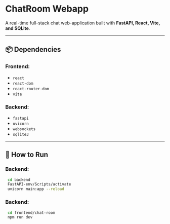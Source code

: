 # ChatRoom Webapp

A real-time full-stack chat web-application built with **FastAPI, React, Vite, and SQLite**.

---

## 📦 Dependencies

### Frontend:
- `react`
- `react-dom`
- `react-router-dom`
- `vite`

### Backend:
- `fastapi`
- `uvicorn`
- `websockets`
- `sqlite3`

---

## 🚀 How to Run

### Backend:
   ```sh
    cd backend
    FastAPI-env/Scripts/activate
    uvicorn main:app --reload
   ```
### Backend:
   ```sh
    cd frontend/chat-room
    npm run dev
